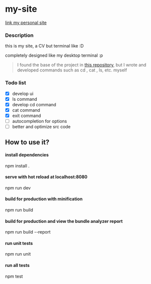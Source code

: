 # my-site

[link my personal site](https://sajadadineh.netlify.app)

### Description

this is my site, a CV but terminal like :D

completely designed like my desktop terminal :p

> I found the base of the project in [this repository](https://github.com/ndabAP/vue-command), but I wrote and developed commands such as cd , cat , ls, etc. myself


### Todo list

- [x] develop ui
- [x] ls command
- [x] develop cd command
- [x] cat command
- [x] exit command
- [ ] autocompletion for options
- [ ] better and optimize src code

## How to use it?

#### install dependencies
npm install .

#### serve with hot reload at localhost:8080
npm run dev

#### build for production with minification
npm run build

#### build for production and view the bundle analyzer report
npm run build --report

#### run unit tests
npm run unit

#### run all tests
npm test
